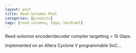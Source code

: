```yaml
---
layout: post
title: Reed-Solomon PSoC
categories: [products]
tags: [reed-solomon, fpga, hardcaml]
---
```


Reed-solomon encoder/decoder compiler targetting > 10 Gbps.

Implemented on an Altera Cyclone V programmable SoC...

